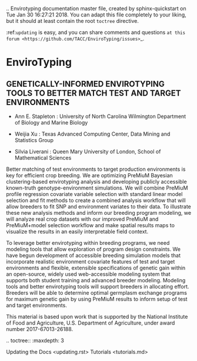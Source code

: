 .. Envirotyping documentation master file, created by
   sphinx-quickstart on Tue Jan 30 16:27:21 2018.
   You can adapt this file completely to your liking, but it should at least
   contain the root `toctree` directive.

:ref:`updating` is easy, and you can share comments and questions `at this forum <https://github.com/TACC/EnviroTyping/issues>`_.

# EnviroTyping

## GENETICALLY-INFORMED ENVIROTYPING TOOLS TO BETTER MATCH TEST AND TARGET ENVIRONMENTS

- Ann E. Stapleton : University of North Carolina Wilmington Department of Biology and Marine Biology

- Weijia Xu : Texas Advanced Computing Center, Data Mining and Statistics Group

- Silvia Liverani : Queen Mary University of London, School of Mathematical Sciences

Better matching of test environments to target production environments is key for efficient crop breeding. We are optimizing PreMiuM Bayesian clustering-based envirotyping analysis and developing publicly accessible known-truth genotype-environment simulations. We will combine PreMiuM profile regression covariate variable selection with standard linear model selection and fit methods to create a combined analysis workflow that will allow breeders to fit SNP and environment variates to their data. To illustrate these new analysis methods and inform our breeding program modeling, we will analyze real crop datasets with our improved PreMiuM and PreMiuM+model selection workflow and make spatial results maps to visualize the results in an easily interpretable field context.

To leverage better envirotyping within breeding programs, we need modeling tools that allow exploration of program design constraints. We have begun development of accessible breeding simulation models that incorporate realistic environment covariate features of test and target environments and flexible, extensible specifications of genetic gain within an open-source, widely used web-accessible modeling system that supports both student training and advanced breeder modeling. Modeling tools and better envirotyping tools will support breeders in allocating effort. Breeders will be able to determine optimal germplasm exchange programs for maximum genetic gain by using PreMiuM results to inform setup of test and target environments.

This material is based upon work that is supported by the National Institute of Food and Agriculture, U.S. Department of Agriculture, under award number 2017-67013-26188.

.. toctree::
   :maxdepth: 3

   Updating the Docs <updating.rst>
   Tutorials <tutorials.md>
